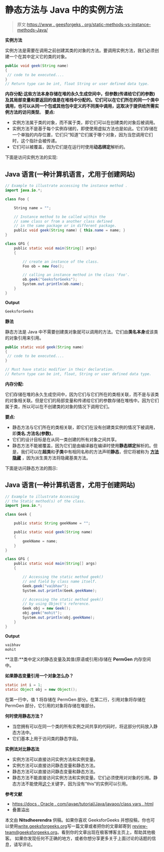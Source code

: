 # 静态方法与 Java 中的实例方法

> 原文:[https://www . geesforgeks . org/static-methods-vs-instance-methods-Java/](https://www.geeksforgeeks.org/static-methods-vs-instance-methods-java/)

**实例方法**

实例方法是需要在调用之前创建其类的对象的方法。要调用实例方法，我们必须创建一个在其中定义它的类的对象。

```java
public void geek(String name)
{
 // code to be executed....
}
// Return type can be int, float String or user defined data type.
```

**内存分配:**这些方法本身存储在堆的永久生成空间中，但参数(传递给它们的参数)及其局部变量和要返回的值是在堆栈中分配的。它们可以在它们所在的同一个类中调用，也可以从同一个包或其他包中定义的不同类中调用，这取决于提供给所需实例方法的**访问类型**。
**要点:**

*   实例方法属于类的对象，而不属于类，即它们可以在创建类的对象后被调用。
*   实例方法不是基于每个实例存储的，即使使用虚拟方法也是如此。它们存储在一个单独的内存位置，它们只“知道”它们属于哪个对象，因为当您调用它们时，这个指针会被传递。
*   它们可以被覆盖，因为它们是在运行时使用**动态绑定**解析的。

下面是访问实例方法的实现:

## Java 语言(一种计算机语言，尤用于创建网站)

```java
// Example to illustrate accessing the instance method .
import java.io.*;

class Foo {

    String name = "";

    // Instance method to be called within the
    // same class or from a another class defined
    // in the same package or in different package.
    public void geek(String name) { this.name = name; }
}

class GFG {
    public static void main(String[] args)
    {

        // create an instance of the class.
        Foo ob = new Foo();

        // calling an instance method in the class 'Foo'.
        ob.geek("GeeksforGeeks");
        System.out.println(ob.name);
    }
}
```

**Output**

```java
GeeksforGeeks
```

**静法**

静态方法是 Java 中不需要创建类对象就可以调用的方法。它们由**类名本身**或该类的对象引用来引用。

```java
public static void geek(String name)
{
 // code to be executed....
}

// Must have static modifier in their declaration.
// Return type can be int, float, String or user defined data type.
```

**内存分配:**

它们存储在堆的永久生成空间中，因为它们与它们所在的类相关联，而不是与该类的对象相关联。但是它们的局部变量和传递给它们的参数存储在堆栈中。因为它们属于类，所以可以在不创建类的对象的情况下调用它们。

**要点:**

*   静态方法与它们所在的类相关联，即它们在没有创建类实例的情况下被调用，即**类名.方法名(参数)**。
*   它们的设计目标是在从同一类创建的所有对象之间共享。
*   静态方法不能被覆盖，因为它们是由编译器在编译时使用**静态绑定**解析的。但是，我们可以在**超类**和**子类**中有相同名称的方法声明**静态**，但它将被称为 [**方法隐藏**](https://www.geeksforgeeks.org/overriding-in-java/) ，因为派生类方法将隐藏基类方法。

下面是访问静态方法的图示:

## Java 语言(一种计算机语言，尤用于创建网站)

```java
// Example to illustrate Accessing
// the Static method(s) of the class.
import java.io.*;

class Geek {

    public static String geekName = "";

    public static void geek(String name)
    {
        geekName = name;
    }
}

class GFG {
    public static void main(String[] args)
    {

        // Accessing the static method geek()
        // and field by class name itself.
        Geek.geek("vaibhav");
        System.out.println(Geek.geekName);

        // Accessing the static method geek()
        // by using Object's reference.
        Geek obj = new Geek();
        obj.geek("mohit");
        System.out.println(obj.geekName);
    }
}
```

**Output**

```java
vaibhav
mohit
```

**注意:**类中定义的静态变量及其值(原语或引用)存储在 **PermGen** 内存空间中。

**如果静态变量引用一个对象怎么办？**

```java
static int i = 1;
static Object obj = new Object();
```

在第一行中，值 1 将存储在 PermGen 部分。在第二行，引用对象将存储在 PermGen 部分，它引用的对象将存储在堆部分。

**何时使用静态方法？**

*   当您拥有可以在同一个类的所有实例之间共享的代码时，将这部分代码放入静态方法中。
*   它们基本上用于访问类的静态字段。

**实例法对比静态法**

*   实例方法可以直接访问实例方法和实例变量。
*   实例方法可以直接访问静态变量和静态方法。
*   静态方法可以直接访问静态变量和静态方法。
*   静态方法不能直接访问实例方法和实例变量。它们必须使用对对象的引用。静态方法不能使用[这个](https://www.geeksforgeeks.org/this-reference-in-java/)关键字，因为没有“this”的实例可以引用。

**参考文献**

*   [https://docs . Oracle . com/javae/tutorial/Java/javaoo/class vars . html](https://docs.oracle.com/javase/tutorial/java/javaOO/classvars.html)
*   叠置溢出

本文由 **Nitsdheerendra** 供稿。如果你喜欢 GeeksforGeeks 并想投稿，你也可以使用[write.geeksforgeeks.org](https://write.geeksforgeeks.org)写一篇文章或者把你的文章邮寄到 review-team@geeksforgeeks.org。看到你的文章出现在极客博客主页上，帮助其他极客。
如果你发现任何不正确的地方，或者你想分享更多关于上面讨论的话题的信息，请写评论。